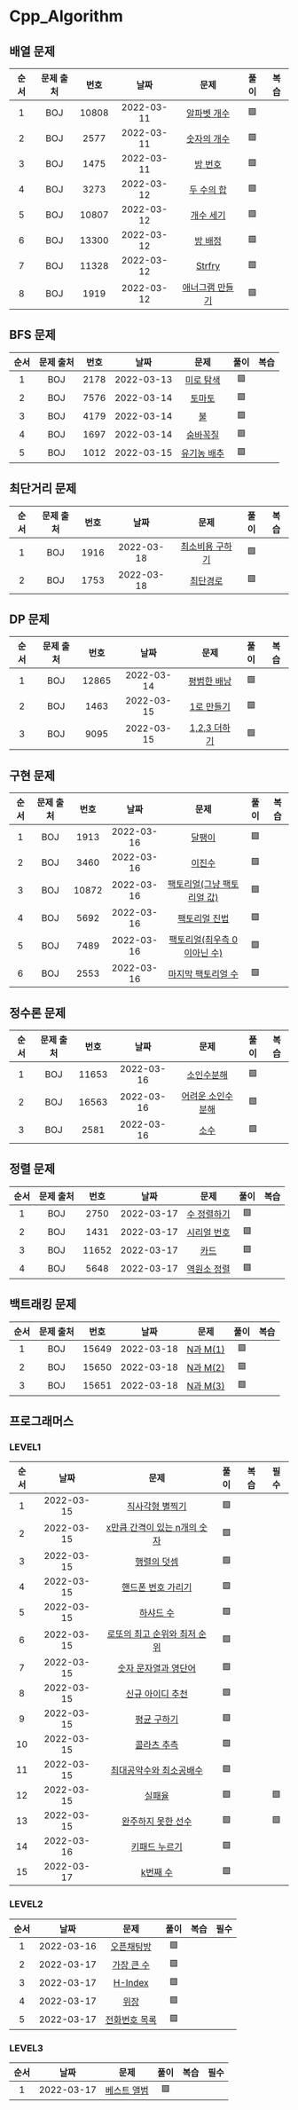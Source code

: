 # Cpp_Algorithm
## 배열 문제
| 순서 | 문제 출처|번호| 날짜| 문제 | 풀이  | 복습  |
| :--------:| :--------: |:--------: | :--------: | :--------: | :-------: | :-------: |
|1| BOJ| 10808|2022-03-11|[알파벳 개수](https://www.acmicpc.net/problem/10808) |🟩||
|2| BOJ| 2577|2022-03-11|[숫자의 개수](https://www.acmicpc.net/problem/2577) |🟩||
|3| BOJ| 1475|2022-03-11|[방 번호](https://www.acmicpc.net/problem/1475) |🟩||
|4| BOJ| 3273|2022-03-12|[두 수의 합](https://www.acmicpc.net/problem/3273) |🟩||
|5| BOJ| 10807|2022-03-12|[개수 세기](https://www.acmicpc.net/problem/10807) |🟩||
|6| BOJ| 13300|2022-03-12|[방 배정](https://www.acmicpc.net/problem/13300) |🟩||
|7| BOJ| 11328|2022-03-12|[Strfry](https://www.acmicpc.net/problem/11328) |🟩||
|8| BOJ| 1919|2022-03-12|[애너그램 만들기](https://www.acmicpc.net/problem/1919) |🟩||


## BFS 문제
| 순서 | 문제 출처|번호| 날짜| 문제 | 풀이  | 복습  |
| :--------:| :--------: |:--------: | :--------: | :--------: | :-------: | :-------: |
|1| BOJ| 2178|2022-03-13|[미로 탐색](https://www.acmicpc.net/problem/2178) |🟩||
|2| BOJ| 7576|2022-03-14|[토마토](https://www.acmicpc.net/problem/7576) |🟩||
|3| BOJ| 4179|2022-03-14|[불](https://www.acmicpc.net/problem/4179) |🟩||
|4| BOJ| 1697|2022-03-14|[숨바꼭질](https://www.acmicpc.net/problem/1697) |🟩||
|5| BOJ| 1012|2022-03-15|[유기농 배추](https://www.acmicpc.net/problem/1012) |🟩||

## 최단거리 문제
| 순서 | 문제 출처|번호| 날짜| 문제 | 풀이  | 복습  |
| :--------:| :--------: |:--------: | :--------: | :--------: | :-------: | :-------: |
|1| BOJ| 1916|2022-03-18|[최소비용 구하기](https://www.acmicpc.net/problem/1916) |🟩||
|2| BOJ| 1753|2022-03-18|[최단경로](https://www.acmicpc.net/problem/1753) |🟩||

## DP 문제
| 순서 | 문제 출처|번호| 날짜| 문제 | 풀이  | 복습  |
| :--------:| :--------: |:--------: | :--------: | :--------: | :-------: | :-------: |
|1| BOJ| 12865|2022-03-14|[평범한 배낭](https://www.acmicpc.net/problem/12865) |🟩||
|2| BOJ| 1463|2022-03-15|[1로 만들기](https://www.acmicpc.net/problem/1463) |🟩||
|3| BOJ| 9095|2022-03-15|[1,2,3 더하기](https://www.acmicpc.net/problem/9095) |🟩||

## 구현 문제
| 순서 | 문제 출처|번호| 날짜| 문제 | 풀이  | 복습  |
| :--------:| :--------: |:--------: | :--------: | :--------: | :-------: | :-------: |
|1| BOJ| 1913|2022-03-16|[달팽이](https://www.acmicpc.net/problem/1913) |🟩||
|2| BOJ| 3460|2022-03-16|[이진수](https://www.acmicpc.net/problem/3460) |🟩||
|3| BOJ| 10872|2022-03-16|[팩토리얼(그냥 팩토리얼 값)](https://www.acmicpc.net/problem/10872) |🟩||
|4| BOJ| 5692|2022-03-16|[팩토리얼 진법](https://www.acmicpc.net/problem/5692) |🟩||
|5| BOJ| 7489|2022-03-16|[팩토리얼(최우측 0이아닌 수)](https://www.acmicpc.net/problem/7489) |🟩||
|6| BOJ| 2553|2022-03-16|[마지막 팩토리얼 수](https://www.acmicpc.net/problem/2553) |🟩||

## 정수론 문제
| 순서 | 문제 출처|번호| 날짜| 문제 | 풀이  | 복습  |
| :--------:| :--------: |:--------: | :--------: | :--------: | :-------: | :-------: |
|1| BOJ| 11653|2022-03-16|[소인수분해](https://www.acmicpc.net/problem/11653) |🟩||
|2| BOJ| 16563|2022-03-16|[어려운 소인수분해](https://www.acmicpc.net/problem/16563) |🟩||
|3| BOJ| 2581|2022-03-16|[소수](https://www.acmicpc.net/problem/2581) |🟩||

## 정렬 문제
| 순서 | 문제 출처|번호| 날짜| 문제 | 풀이  | 복습  |
| :--------:| :--------: |:--------: | :--------: | :--------: | :-------: | :-------: |
|1| BOJ| 2750|2022-03-17|[수 정렬하기](https://www.acmicpc.net/problem/2750) |🟩||
|2| BOJ| 1431|2022-03-17|[시리얼 번호](https://www.acmicpc.net/problem/1431) |🟩||
|3| BOJ| 11652|2022-03-17|[카드](https://www.acmicpc.net/problem/11652) |🟩||
|4| BOJ| 5648|2022-03-17|[역원소 정렬](https://www.acmicpc.net/problem/5648) |🟩||

## 백트래킹 문제
| 순서 | 문제 출처|번호| 날짜| 문제 | 풀이  | 복습  |
| :--------:| :--------: |:--------: | :--------: | :--------: | :-------: | :-------: |
|1| BOJ| 15649|2022-03-18|[N과 M(1)](https://www.acmicpc.net/problem/15649) |🟩||
|2| BOJ| 15650|2022-03-18|[N과 M(2)](https://www.acmicpc.net/problem/15650) |🟩||
|3| BOJ| 15651|2022-03-18|[N과 M(3)](https://www.acmicpc.net/problem/15651) |🟩||

## 프로그래머스
### LEVEL1
| 순서 | 날짜| 문제 | 풀이  | 복습  | 필수 |
| :--------:| :--------: |:--------: | :--------: | :--------: |:--------: |
|1|2022-03-15|[직사각형 별찍기](https://programmers.co.kr/learn/courses/30/lessons/12969?language=cpp) |🟩|||
|2|2022-03-15|[x만큼 간격이 있는 n개의 숫자](https://programmers.co.kr/learn/courses/30/lessons/12954?language=cpp) |🟩|||
|3|2022-03-15|[행렬의 덧셈](https://programmers.co.kr/learn/courses/30/lessons/12950?language=cpp) |🟩|||
|4|2022-03-15|[핸드폰 번호 가리기](https://programmers.co.kr/learn/courses/30/lessons/12948) |🟩|||
|5|2022-03-15|[하샤드 수](https://programmers.co.kr/learn/courses/30/lessons/12947) |🟩|||
|6|2022-03-15|[로또의 최고 순위와 최저 순위](https://programmers.co.kr/learn/courses/30/lessons/77484?language=cpp) |🟩|||
|7|2022-03-15|[숫자 문자열과 영단어](https://programmers.co.kr/learn/courses/30/lessons/81301) |🟩|||
|8|2022-03-15|[신규 아이디 추천](https://programmers.co.kr/learn/courses/30/lessons/72410?language=cpp) |🟩|||
|9|2022-03-15|[평균 구하기](https://programmers.co.kr/learn/courses/30/lessons/12944) |🟩|||
|10|2022-03-15|[콜라츠 추측](https://programmers.co.kr/learn/courses/30/lessons/12943) |🟩|||
|11|2022-03-15|[최대공약수와 최소공배수](https://programmers.co.kr/learn/courses/30/lessons/12940) |🟩|||
|12|2022-03-15|[실패율](https://programmers.co.kr/learn/courses/30/lessons/42889?language=cpp) |🟩||🟩|
|13|2022-03-15|[완주하지 못한 선수](https://programmers.co.kr/learn/courses/30/lessons/42576) |🟩||🟩|
|14|2022-03-16|[키패드 누르기](https://programmers.co.kr/learn/courses/30/lessons/67256) |🟩|||
|15|2022-03-17|[k번째 수](https://programmers.co.kr/learn/courses/30/lessons/42748) |🟩|||

### LEVEL2
| 순서 | 날짜| 문제 | 풀이  | 복습  | 필수 |
| :--------:| :--------: |:--------: | :--------: | :--------: |:--------: |
|1|2022-03-16|[오픈채팅방](https://programmers.co.kr/learn/courses/30/lessons/42888) |🟩|||
|2|2022-03-17|[가장 큰 수](https://programmers.co.kr/learn/courses/30/lessons/42746) |🟩|||
|3|2022-03-17|[H-Index](https://programmers.co.kr/learn/courses/30/lessons/42747) |🟩|||
|4|2022-03-17|[위장](https://programmers.co.kr/learn/courses/30/lessons/42578) |🟩|||
|5|2022-03-17|[전화번호 목록](https://programmers.co.kr/learn/courses/30/lessons/42577) |🟩|||

### LEVEL3
| 순서 | 날짜| 문제 | 풀이  | 복습  | 필수 |
| :--------:| :--------: |:--------: | :--------: | :--------: |:--------: |
|1|2022-03-17|[베스트 앨범](https://programmers.co.kr/learn/courses/30/lessons/42579) |🟩|||
